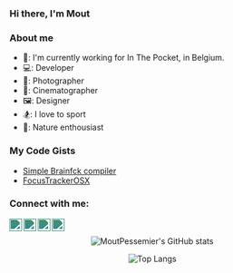 ### Hi there, I'm Mout

### About me

- 📖: I'm currently working for In The Pocket, in Belgium.
- 💻: Developer
- 📸: Photographer
- 🎥: Cinematographer
- 🖼: Designer
- 🏂: I love to sport
- 🌳: Nature enthousiast

### My Code Gists
- [Simple Brainfck compiler](https://gist.github.com/MoutPessemier/4fd8032952c3664e6e0d63377bd88b24)
- [FocusTrackerOSX](https://gist.github.com/MoutPessemier/acddad7e8930d4a13996f1d243746e9b)

### Connect with me:

[<img align="left" alt="Mout Pessemier | YouTube" width="22px" target="_blank" src="https://cdn.jsdelivr.net/npm/simple-icons@v3/icons/youtube.svg" style="filter: invert(48%) sepia(10%) saturate(2105%) hue-rotate(113deg) brightness(91%) contrast(87%);" />][youtube]
[<img align="left" alt="Mout Pessemier | Instagram" width="22px" target="_blank" src="https://cdn.jsdelivr.net/npm/simple-icons@v3/icons/instagram.svg" style="filter: invert(48%) sepia(10%) saturate(2105%) hue-rotate(113deg) brightness(91%) contrast(87%);" />][instagram]
[<img align="left" alt="Mout Pessemier | Twitter" width="22px" target="_blank" src="https://cdn.jsdelivr.net/npm/simple-icons@v3/icons/twitter.svg" style="filter: invert(48%) sepia(10%) saturate(2105%) hue-rotate(113deg) brightness(91%) contrast(87%);" />][X]
[<img align="left" alt="Mout Pessemier | LinkedIn" width="22px" target="_blank" src="https://cdn.jsdelivr.net/npm/simple-icons@v3/icons/linkedin.svg" style="filter: invert(48%) sepia(10%) saturate(2105%) hue-rotate(113deg) brightness(91%) contrast(87%);" />][linkedin]

[instagram]: https://www.instagram.com/moutpessemier/
[youtube]: https://www.youtube.com/user/TheSpookyCommando
[X]: https://twitter.com/MoutPessemier
[linkedin]: https://www.linkedin.com/in/moutpessemier/
<br />
<p align="center">
  <img alt="MoutPessemier's GitHub stats" src="https://github-readme-stats.vercel.app/api?username=MoutPessemier&count_private=true&theme=onedark&show_icons=true" />
</p>
<p align="center">
  <img alt="Top Langs" src="https://github-readme-stats.vercel.app/api/top-langs/?username=MoutPessemier&layout=compact&count_private=true&theme=onedark&show_icons=true" />
</p>
